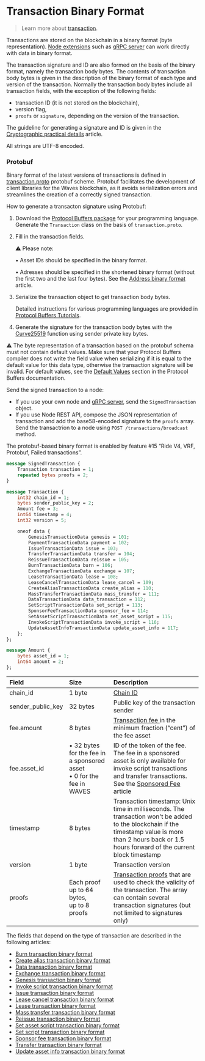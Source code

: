 # Transaction Binary Format

> Learn more about [transaction](/en/blockchain/transaction/).

Transactions are stored on the blockchain in a binary format (byte representation). [Node extensions](/en/waves-node/extensions/) such as [gRPC server](/en/waves-node/extensions/grpc-server/) can work directly with data in binary format.

The transaction signature and ID are also formed on the basis of the binary format, namely the transaction body bytes. The contents of transaction body bytes is given in the description of the binary format of each type and version of the transaction. Normally the transaction body bytes include all transaction fields, with the exception of the following fields:
- transaction ID (it is not stored on the blockchain),
- version flag,
- `proofs` or `signature`, depending on the version of the transaction.

The guideline for generating a signature and ID is given in the [Cryptographic practical details](/en/blockchain/waves-protocol/cryptographic-practical-details#signing) article.

All strings are UTF-8 encoded.

### Protobuf

Binary format of the latest versions of transactions is defined in [transaction.proto](https://github.com/wavesplatform/protobuf-schemas/blob/master/proto/waves/transaction.proto) protobuf scheme. Protobuf facilitates the development of client libraries for the Waves blockchain, as it avoids serialization errors and streamlines the creation of a correctly signed transaction.

How to generate a transacton signature using Protobuf:

1. Download the [Protocol Buffers package](https://github.com/protocolbuffers/protobuf/releases/) for your programming language. Generate the `Transaction` class on the basis of `transaction.proto`.
2. Fill in the transaction fields.

   :warning: Please note:

   • Asset IDs should be specified in the binary format.

   • Adresses should be specified in the shortened binary format (without the first two and the last four bytes). See the [Address binary format](/en/blockchain/binary-format/address-binary-format) article.

3. Serialize the transaction object to get transaction body bytes.

   Detailed instructions for various programming languages are provided in [Protocol Buffers Tutorials](https://developers.google.com/protocol-buffers/docs/tutorials).

4. Generate the signature for the transaction body bytes with the [Curve25519](https://en.wikipedia.org/wiki/Curve25519) function using sender private key bytes.

:warning: The byte representation of a transaction based on the protobuf schema must not contain default values. Make sure that your Protocol Buffers compiler does not write the field value when serializing if it is equal to the default value for this data type, otherwise the transaction signature will be invalid. For default values, see the [Default Values](https://developers.google.com/protocol-buffers/docs/proto3#default) section in the Protocol Buffers documentation.

Send the signed transaction to a node:

* If you use your own node and [gRPC server](/en/waves-node/extensions/grpc-server/), send the `SignedTransaction` object.
* If you use Node REST API, compose the JSON representation of transaction and add the base58-encoded signature to the `proofs` array. Send the transactrion to a node using `POST /transactions/broadcast` method.

The protobuf-based binary format is enabled by feature #15 “Ride V4, VRF, Protobuf, Failed transactions”.

```protobuf
message SignedTransaction {
    Transaction transaction = 1;
    repeated bytes proofs = 2;
}

message Transaction {
    int32 chain_id = 1;
    bytes sender_public_key = 2;
    Amount fee = 3;
    int64 timestamp = 4;
    int32 version = 5;

    oneof data {
        GenesisTransactionData genesis = 101;
        PaymentTransactionData payment = 102;
        IssueTransactionData issue = 103;
        TransferTransactionData transfer = 104;
        ReissueTransactionData reissue = 105;
        BurnTransactionData burn = 106;
        ExchangeTransactionData exchange = 107;
        LeaseTransactionData lease = 108;
        LeaseCancelTransactionData lease_cancel = 109;
        CreateAliasTransactionData create_alias = 110;
        MassTransferTransactionData mass_transfer = 111;
        DataTransactionData data_transaction = 112;
        SetScriptTransactionData set_script = 113;
        SponsorFeeTransactionData sponsor_fee = 114;
        SetAssetScriptTransactionData set_asset_script = 115;
        InvokeScriptTransactionData invoke_script = 116;
        UpdateAssetInfoTransactionData update_asset_info = 117;
    };
};

message Amount {
    bytes asset_id = 1;
    int64 amount = 2;
};
```

| Field | Size | Description |
| :--- | :--- | :--- |
| chain_id | 1 byte | [Chain ID](/en/blockchain/blockchain-network/#chain-id) |
| sender_public_key | 32 bytes | Public key of the transaction sender |
| fee.amount | 8 bytes | [Transaction fee ](/en/blockchain/transaction/transaction-fee) in the minimum fraction (“cent”) of the fee asset |
| fee.asset_id | • 32 bytes for the fee in a sponsored asset<br> • 0 for the fee in WAVES | ID of the token of the fee.<br>The fee in a sponsored asset is only available for invoke script transactions and transfer transactions. See the [Sponsored Fee](/en/blockchain/waves-protocol/sponsored-fee) article |
| timestamp | 8 bytes | Transaction timestamp: Unix time in milliseconds. The transaction won't be added to the blockchain if the timestamp value is more than 2 hours back or 1.5 hours forward of the current block timestamp |
| version | 1 byte | Transaction version |
| proofs | Each proof up to 64 bytes,<br>up to 8 proofs | [Transaction proofs](/en/blockchain/transaction/transaction-proof) that are used to check the validity of the transaction. The array can contain several transaction signatures (but not limited to signatures only) |

The fields that depend on the type of transaction are described in the following articles:

* [Burn transaction binary format](/en/blockchain/binary-format/transaction-binary-format/burn-transaction-binary-format)
* [Create alias transaction binary format](/en/blockchain/binary-format/transaction-binary-format/create-alias-transaction-binary-format)
* [Data transaction binary format](/en/blockchain/binary-format/transaction-binary-format/data-transaction-binary-format)
* [Exchange transaction binary format](/en/blockchain/binary-format/transaction-binary-format/exchange-transaction-binary-format)
* [Genesis transaction binary format](/en/blockchain/binary-format/transaction-binary-format/genesis-transaction-binary-format)
* [Invoke script transaction binary format](/en/blockchain/binary-format/transaction-binary-format/invoke-script-transaction-binary-format)
* [Issue transaction binary format](/en/blockchain/binary-format/transaction-binary-format/issue-transaction-binary-format)
* [Lease cancel transaction binary format](/en/blockchain/binary-format/transaction-binary-format/lease-cancel-transaction-binary-format)
* [Lease transaction binary format](/en/blockchain/binary-format/transaction-binary-format/lease-transaction-binary-format)
* [Mass transfer transaction binary format](/en/blockchain/binary-format/transaction-binary-format/mass-transfer-transaction-binary-format)
* [Reissue transaction binary format](/en/blockchain/binary-format/transaction-binary-format/reissue-transaction-binary-format)
* [Set asset script transaction binary format](/en/blockchain/binary-format/transaction-binary-format/set-asset-script-transaction-binary-format)
* [Set script transaction binary format](/en/blockchain/binary-format/transaction-binary-format/set-script-transaction-binary-format)
* [Sponsor fee transaction binary format](/en/blockchain/binary-format/transaction-binary-format/sponsor-fee-transaction-binary-format)
* [Transfer transaction binary format](/en/blockchain/binary-format/transaction-binary-format/transfer-transaction-binary-format)
* [Update asset info transaction binary format](/en/blockchain/binary-format/transaction-binary-format/update-asset-info-transaction-binary-format)
<!--* [Continuation transaction](/en/blockchain/binary-format/transaction-binary-format/continuation-transaction-binary-format) -->
